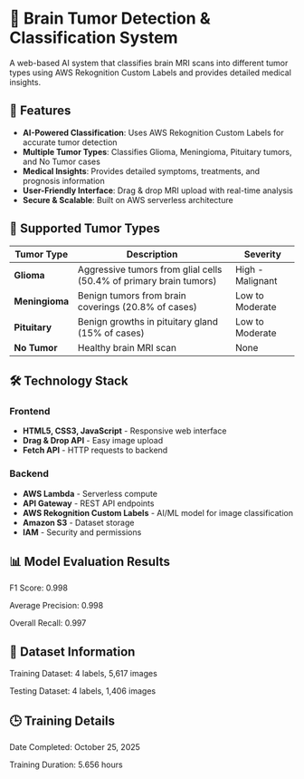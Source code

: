 # 🧠 Brain Tumor Detection & Classification System

A web-based AI system that classifies brain MRI scans into different tumor types using AWS Rekognition Custom Labels and provides detailed medical insights.

## 🚀 Features

- **AI-Powered Classification**: Uses AWS Rekognition Custom Labels for accurate tumor detection
- **Multiple Tumor Types**: Classifies Glioma, Meningioma, Pituitary tumors, and No Tumor cases
- **Medical Insights**: Provides detailed symptoms, treatments, and prognosis information
- **User-Friendly Interface**: Drag & drop MRI upload with real-time analysis
- **Secure & Scalable**: Built on AWS serverless architecture

## 🏥 Supported Tumor Types

| Tumor Type | Description | Severity |
|------------|-------------|----------|
| **Glioma** | Aggressive tumors from glial cells (50.4% of primary brain tumors) | High - Malignant |
| **Meningioma** | Benign tumors from brain coverings (20.8% of cases) | Low to Moderate |
| **Pituitary** | Benign growths in pituitary gland (15% of cases) | Low to Moderate |
| **No Tumor** | Healthy brain MRI scan | None |

## 🛠️ Technology Stack

### Frontend
- **HTML5, CSS3, JavaScript** - Responsive web interface
- **Drag & Drop API** - Easy image upload
- **Fetch API** - HTTP requests to backend

### Backend
- **AWS Lambda** - Serverless compute
- **API Gateway** - REST API endpoints
- **AWS Rekognition Custom Labels** - AI/ML model for image classification
- **Amazon S3** - Dataset storage
- **IAM** - Security and permissions

## 📊 Model Evaluation Results

F1 Score: 0.998

Average Precision: 0.998

Overall Recall: 0.997

## 🧠 Dataset Information

Training Dataset: 4 labels, 5,617 images

Testing Dataset: 4 labels, 1,406 images

## 🕒 Training Details

Date Completed: October 25, 2025

Training Duration: 5.656 hours